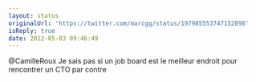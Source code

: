 ```yaml
---
layout: status
originalUrl: 'https://twitter.com/marcgg/status/197985553747152898'
isReply: true
date: 2012-05-03 09:46:49
---
```


@CamilleRoux Je sais pas si un job board est le meilleur endroit pour rencontrer un CTO par contre
